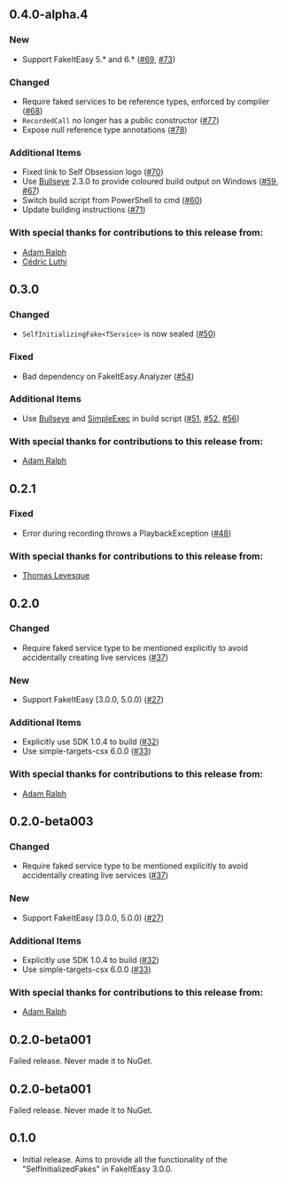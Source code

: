 ## 0.4.0-alpha.4

### New

- Support FakeItEasy 5.* and 6.*
  ([#69](https://github.com/blairconrad/SelfInitializingFakes/pull/69), [#73](https://github.com/blairconrad/SelfInitializingFakes/pull/73))

### Changed

- Require faked services to be reference types, enforced by compiler
  ([#68](https://github.com/blairconrad/SelfInitializingFakes/pull/68))
- `RecordedCall` no longer has a public constructor ([#77](https://github.com/blairconrad/SelfInitializingFakes/pull/77))
- Expose null reference type annotations ([#78](https://github.com/blairconrad/SelfInitializingFakes/pull/78))

### Additional Items

- Fixed link to Self Obsession logo ([#70](https://github.com/blairconrad/SelfInitializingFakes/pull/70))
- Use [Bullseye](https://github.com/adamralph/bullseye) 2.3.0 to provide coloured build output on Windows ([#59](https://github.com/blairconrad/SelfInitializingFakes/pull/59), [#67](https://github.com/blairconrad/SelfInitializingFakes/pull/67))
- Switch build script from PowerShell to cmd ([#60](https://github.com/blairconrad/SelfInitializingFakes/pull/60))
- Update building instructions ([#71](https://github.com/blairconrad/SelfInitializingFakes/pull/71))

### With special thanks for contributions to this release from:
- [Adam Ralph](https://github.com/adamralph)
- [Cédric Luthi](https://github.com/0xced)

## 0.3.0

### Changed
- `SelfInitializingFake<TService>` is now sealed ([#50](https://github.com/blairconrad/SelfInitializingFakes/pull/50))

### Fixed
- Bad dependency on  FakeItEasy.Analyzer ([#54](https://github.com/blairconrad/SelfInitializingFakes/pull/54))

### Additional Items
- Use [Bullseye](https://github.com/adamralph/bullseye) and [SimpleExec](https://github.com/adamralph/simple-exec) in build script
  ([#51](https://github.com/blairconrad/SelfInitializingFakes/pull/51),
   [#52](https://github.com/blairconrad/SelfInitializingFakes/pull/52),
   [#56](https://github.com/blairconrad/SelfInitializingFakes/pull/56))

### With special thanks for contributions to this release from:
- [Adam Ralph](https://github.com/adamralph)

## 0.2.1

### Fixed

- Error during recording throws a PlaybackException ([#48](https://github.com/blairconrad/SelfInitializingFakes/issues/48))

### With special thanks for contributions to this release from:
- [Thomas Levesque](https://github.com/thomaslevesque)

## 0.2.0

### Changed
- Require faked service type to be mentioned explicitly to avoid accidentally creating live services ([#37](https://github.com/blairconrad/SelfInitializingFakes/issues/37))

### New
- Support FakeItEasy [3.0.0, 5.0.0) ([#27](https://github.com/blairconrad/SelfInitializingFakes/issues/27))

### Additional Items
- Explicitly use SDK 1.0.4 to build ([#32](https://github.com/blairconrad/SelfInitializingFakes/issues/32))
- Use simple-targets-csx 6.0.0 ([#33](https://github.com/blairconrad/SelfInitializingFakes/issues/33))

### With special thanks for contributions to this release from:
- [Adam Ralph](https://github.com/adamralph)

## 0.2.0-beta003

### Changed
- Require faked service type to be mentioned explicitly to avoid accidentally creating live services ([#37](https://github.com/blairconrad/SelfInitializingFakes/issues/37))

### New
- Support FakeItEasy [3.0.0, 5.0.0) ([#27](https://github.com/blairconrad/SelfInitializingFakes/issues/27))

### Additional Items
- Explicitly use SDK 1.0.4 to build ([#32](https://github.com/blairconrad/SelfInitializingFakes/issues/32))
- Use simple-targets-csx 6.0.0 ([#33](https://github.com/blairconrad/SelfInitializingFakes/issues/33))

### With special thanks for contributions to this release from:
- [Adam Ralph](https://github.com/adamralph)

## 0.2.0-beta001

Failed release. Never made it to NuGet.

## 0.2.0-beta001

Failed release. Never made it to NuGet.

## 0.1.0

- Initial release. Aims to provide all the functionality of the "SelfInitializedFakes" in FakeItEasy 3.0.0.
